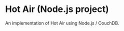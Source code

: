 Hot Air (Node.js project)
==========================

An implementation of Hot Air using Node.js / CouchDB.

